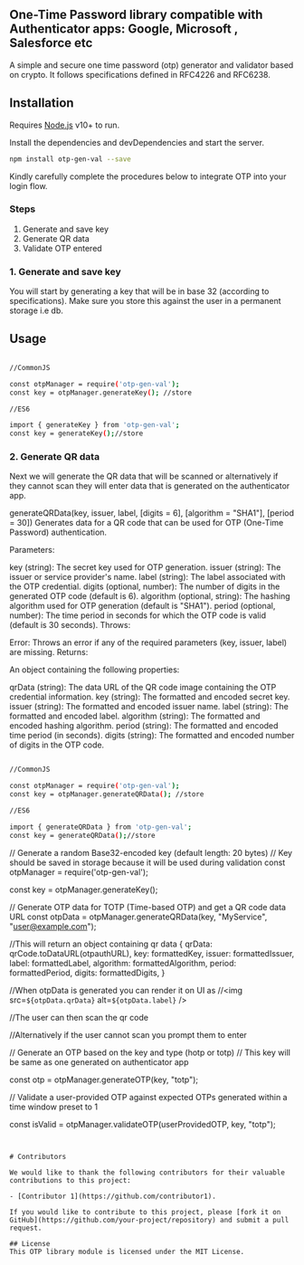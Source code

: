 ## One-Time Password library compatible with Authenticator apps: Google, Microsoft , Salesforce etc

A simple and secure one time password (otp) generator and validator based on crypto. It follows specifications defined in RFC4226 and RFC6238.

## Installation

Requires [Node.js](https://nodejs.org/) v10+ to run.

Install the dependencies and devDependencies and start the server.

```sh
npm install otp-gen-val --save
```

Kindly carefully complete the procedures below to integrate OTP into your login flow.

### Steps

1. Generate and save key
2. Generate QR data
3. Validate OTP entered

### 1. Generate and save key

You will start by generating a key that will be in base 32 (according to specifications). Make sure you store this against the user in a permanent storage i.e db.

## Usage

```sh

//CommonJS

const otpManager = require('otp-gen-val');
const key = otpManager.generateKey(); //store

//ES6

import { generateKey } from 'otp-gen-val';
const key = generateKey();//store


```

### 2. Generate QR data

Next we will generate the QR data that will be scanned or alternatively if they cannot scan they will enter data that is generated on the authenticator app.

generateQRData(key, issuer, label, [digits = 6], [algorithm = "SHA1"], [period = 30])
Generates data for a QR code that can be used for OTP (One-Time Password) authentication.

Parameters:

key (string): The secret key used for OTP generation.
issuer (string): The issuer or service provider's name.
label (string): The label associated with the OTP credential.
digits (optional, number): The number of digits in the generated OTP code (default is 6).
algorithm (optional, string): The hashing algorithm used for OTP generation (default is "SHA1").
period (optional, number): The time period in seconds for which the OTP code is valid (default is 30 seconds).
Throws:

Error: Throws an error if any of the required parameters (key, issuer, label) are missing.
Returns:

An object containing the following properties:

qrData (string): The data URL of the QR code image containing the OTP credential information.
key (string): The formatted and encoded secret key.
issuer (string): The formatted and encoded issuer name.
label (string): The formatted and encoded label.
algorithm (string): The formatted and encoded hashing algorithm.
period (string): The formatted and encoded time period (in seconds).
digits (string): The formatted and encoded number of digits in the OTP code.

```sh

//CommonJS

const otpManager = require('otp-gen-val');
const key = otpManager.generateQRData(); //store

//ES6

import { generateQRData } from 'otp-gen-val';
const key = generateQRData();//store


```

// Generate a random Base32-encoded key (default length: 20 bytes)
// Key should be saved in storage because it will be used during validation
const otpManager = require('otp-gen-val');

const key = otpManager.generateKey();

// Generate OTP data for TOTP (Time-based OTP) and get a QR code data URL
const otpData = otpManager.generateQRData(key, "MyService", "user@example.com");

//This will return an object containing qr data
{
qrData: qrCode.toDataURL(otpauthURL),
key: formattedKey,
issuer: formattedIssuer,
label: formattedLabel,
algorithm: formattedAlgorithm,
period: formattedPeriod,
digits: formattedDigits,
}

//When otpData is generated you can render it on UI as
//<img src=`${otpData.qrData}` alt=`${otpData.label}` />

//The user can then scan the qr code

//Alternatively if the user cannot scan you prompt them to enter

// Generate an OTP based on the key and type (hotp or totp)
// This key will be same as one generated on authenticator app

const otp = otpManager.generateOTP(key, "totp");

// Validate a user-provided OTP against expected OTPs generated within a time window preset to 1

const isValid = otpManager.validateOTP(userProvidedOTP, key, "totp");

```


# Contributors

We would like to thank the following contributors for their valuable contributions to this project:

- [Contributor 1](https://github.com/contributor1).

If you would like to contribute to this project, please [fork it on GitHub](https://github.com/your-project/repository) and submit a pull request.

## License
This OTP library module is licensed under the MIT License.
```
